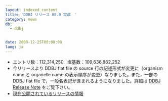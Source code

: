 ```yaml
---
layout: indexed_content
title: 'DDBJ リリース 80.0 完成　'
category: news
db:
  - ddbj


date: 2009-12-25T00:00:00
lang: ja
---
```


<ul>
    <li>エントリ数：112,314,250   塩基数：109,636,862,252</li>
    <li>今リリースより DDBJ flat file の source 行の記述形式が変更に（organism name と organelle name の表示順序が変更）なりました。また，一部の DDBJ flat file で，一般名表記が含まれるようになりました。詳細は <a href="ftp://ftp.ddbj.nig.ac.jp/ddbj_database/release_note_archive/ddbj/ddbjrel.80.txt">DDBJ Release Note</a> をご覧下さい。</li>
    <li><a href="/latest-releases.html">現在公開されているリリースの情報</a></li>
</ul>
